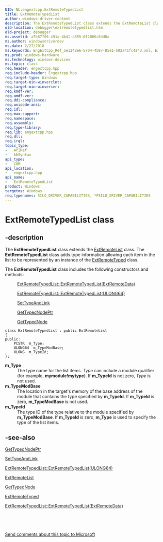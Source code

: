 ```yaml
---
UID: NL:engextcpp.ExtRemoteTypedList
title: ExtRemoteTypedList
author: windows-driver-content
description: The ExtRemoteTypedList class extends the ExtRemoteList class. The ExtRemoteTypedList class adds type information allowing each item in the list to be represented by an instance of the ExtRemoteTyped class.
old-location: debugger\extremotetypedlist.htm
old-project: debugger
ms.assetid: a7b87f06-491a-4b41-a355-0f2806c0dd8a
ms.author: windowsdriverdev
ms.date: 2/27/2018
ms.keywords: EngExtCpp_Ref_5e1242e6-5704-4b87-85e1-b02a41fc4243.xml, ExtRemoteTypedList, ExtRemoteTypedList class [Windows Debugging], ExtRemoteTypedList class [Windows Debugging], described, debugger.extremotetypedlist, engextcpp/ExtRemoteTypedList
ms.prod: windows-hardware
ms.technology: windows-devices
ms.topic: class
req.header: engextcpp.hpp
req.include-header: Engextcpp.hpp
req.target-type: Windows
req.target-min-winverclnt: 
req.target-min-winversvr: 
req.kmdf-ver: 
req.umdf-ver: 
req.ddi-compliance: 
req.unicode-ansi: 
req.idl: 
req.max-support: 
req.namespace: 
req.assembly: 
req.type-library: 
req.lib: engextcpp.hpp
req.dll: 
req.irql: 
topic_type:
-	APIRef
-	kbSyntax
api_type:
-	COM
api_location:
-	engextcpp.hpp
api_name:
-	ExtRemoteTypedList
product: Windows
targetos: Windows
req.typenames: SILO_DRIVER_CAPABILITIES, *PSILO_DRIVER_CAPABILITIES
---
```


# ExtRemoteTypedList class


## -description


The <b>ExtRemoteTypedList</b> class extends the <a href="..\engextcpp\nl-engextcpp-extremotelist.md">ExtRemoteList</a> class.  The <b>ExtRemoteTypedList</b> class adds type information allowing each item in the list to be represented by an instance of the <a href="..\engextcpp\nl-engextcpp-extremotetyped.md">ExtRemoteTyped</a> class.

The <b>ExtRemoteTypedList</b> class includes the following constructors and methods:
<dl>
<dd>

<a href="..\engextcpp\nl-engextcpp-extremotetypedlist.md">ExtRemoteTypedList::ExtRemoteTypedList(ExtRemoteData)</a>


</dd>
<dd>

<a href="..\engextcpp\nl-engextcpp-extremotetypedlist.md">ExtRemoteTypedList::ExtRemoteTypedList(ULONG64)</a>


</dd>
<dd>

<a href="https://msdn.microsoft.com/f6e2d8e3-294d-45d8-8fc6-33af3a746244">SetTypeAndLink</a>


</dd>
<dd>

<a href="https://msdn.microsoft.com/3bf50952-7ac9-4c6b-9318-dd64748de9d2">GetTypedNodePtr</a>


</dd>
<dd>

<a href="https://msdn.microsoft.com/f74090c9-4e15-4d6c-bb62-b8d5c56d5a1c">GetTypedNode</a>


</dd>
</dl><pre class="syntax" xml:space="preserve"><code>class ExtRemoteTypedList : public ExtRemoteList
{
public:
    PCSTR  m_Type;
    ULONG64  m_TypeModBase;
    ULONG  m_TypeId;
};</code></pre>
<dl>
<dt><a id="m_Type"></a><a id="m_type"></a><a id="M_TYPE"></a><b>m_Type</b></dt>
<dd>
The type name for the list items.  <i>Type</i> can include a module qualifier (for example, <b>mymodule!mytype</b>).  If <b>m_TypeId</b> is not zero, <i>Type</i> is not used.

</dd>
<dt><a id="m_TypeModBase"></a><a id="m_typemodbase"></a><a id="M_TYPEMODBASE"></a><b>m_TypeModBase</b></dt>
<dd>
The location in the target's memory of the base address of the module that contains the type specified by <b>m_TypeId</b>.  If <b>m_TypeId</b> is zero, <b>m_TypeModBase</b> is not used.

</dd>
<dt><a id="m_TypeId"></a><a id="m_typeid"></a><a id="M_TYPEID"></a><b>m_TypeId</b></dt>
<dd>
The type ID of the type relative to the module specified by <b>m_TypeModBase</b>.  If <b>m_TypeId</b> is zero, <b>m_Type</b> is used to specify the type of the list items.

</dd>
</dl>

## -see-also

<a href="https://msdn.microsoft.com/3bf50952-7ac9-4c6b-9318-dd64748de9d2">GetTypedNodePtr</a>



<a href="https://msdn.microsoft.com/f6e2d8e3-294d-45d8-8fc6-33af3a746244">SetTypeAndLink</a>



<a href="..\engextcpp\nl-engextcpp-extremotetypedlist.md">ExtRemoteTypedList::ExtRemoteTypedList(ULONG64)</a>



<a href="..\engextcpp\nl-engextcpp-extremotelist.md">ExtRemoteList</a>



<a href="https://msdn.microsoft.com/f74090c9-4e15-4d6c-bb62-b8d5c56d5a1c">GetTypedNode</a>



<a href="..\engextcpp\nl-engextcpp-extremotetyped.md">ExtRemoteTyped</a>



<a href="..\engextcpp\nl-engextcpp-extremotetypedlist.md">ExtRemoteTypedList::ExtRemoteTypedList(ExtRemoteData)</a>



 

 

<a href="mailto:wsddocfb@microsoft.com?subject=Documentation%20feedback [debugger\debugger]:%20ExtRemoteTypedList class%20 RELEASE:%20(2/27/2018)&amp;body=%0A%0APRIVACY STATEMENT%0A%0AWe use your feedback to improve the documentation. We don't use your email address for any other purpose, and we'll remove your email address from our system after the issue that you're reporting is fixed. While we're working to fix this issue, we might send you an email message to ask for more info. Later, we might also send you an email message to let you know that we've addressed your feedback.%0A%0AFor more info about Microsoft's privacy policy, see http://privacy.microsoft.com/en-us/default.aspx." title="Send comments about this topic to Microsoft">Send comments about this topic to Microsoft</a>

